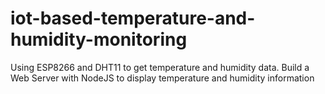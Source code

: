 # iot-based-temperature-and-humidity-monitoring
Using ESP8266 and DHT11 to get temperature and humidity data. Build a Web Server with NodeJS to display temperature and humidity information

